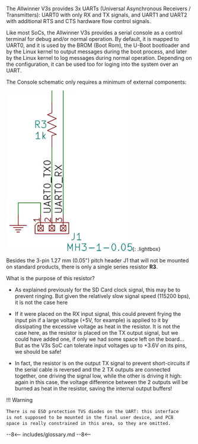 The Allwinner V3s provides 3x UARTs (Universal Asynchronous Receivers
/ Transmitters): UART0 with only RX and TX signals, and UART1 and
UART2 with additional RTS and CTS hardware flow control signals.

Like most SoCs, the Allwinner V3s provides a serial console as a
control terminal for debug and/or normal operation. By default, it is
mapped to UART0, and it is used by the BROM (Boot Rom), the U-Boot
bootloader and by the Linux kernel to output messages during the boot
process, and later by the Linux kernel to log messages during normal
operation. Depending on the configuration, it can be used too for
loging into the system over an UART.

The Console schematic only requires a minimum of external components:

![Console Schematics](/assets/images/UART_Schematics.png){: .lightbox}

Besides the 3-pin 1.27 mm (0.05") pitch header J1 that will not be
mounted on standard products, there is only a single series resistor
**R3**.

What is the purpose of this resistor?

 - As explained previously for the SD Card clock signal, this may be
   to prevent ringing. But given the relatively slow signal speed
   (115200 bps), it is not the case here

 - If it were placed on the RX input signal, this could prevent frying
   the input pin if a large voltage (+5V, for example) is applied to
   it by dissipating the excessive voltage as heat in the resistor. It
   is not the case here, as the resistor is placed on the TX output
   signal, but we could have added one, if only we had some space left
   on the board... But as the V3s SoC can tolerate input voltages up
   to +3.6V on its pins, we should be safe!

 - In fact, the resistor is on the output TX signal to prevent
   short-circuits if the serial cable is reversed and the 2 TX outputs
   are connected together, one driving the signal low, while the other
   is driving it high: again in this case, the voltage difference
   between the 2 outputs will be burned as heat in the resistor,
   saving the internal output buffers!

!!! Warning

    There is no ESD protection TVS diodes on the UART: this interface
    is not supposed to be mounted in the final user device, and PCB
    space is really constrained in this area, so they are omitted.

--8<--
includes/glossary.md
--8<--

